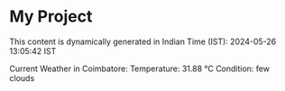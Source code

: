 # My Project

This content is dynamically generated in Indian Time (IST): 2024-05-26 13:05:42 IST


Current Weather in Coimbatore:
Temperature: 31.88 °C
Condition: few clouds
